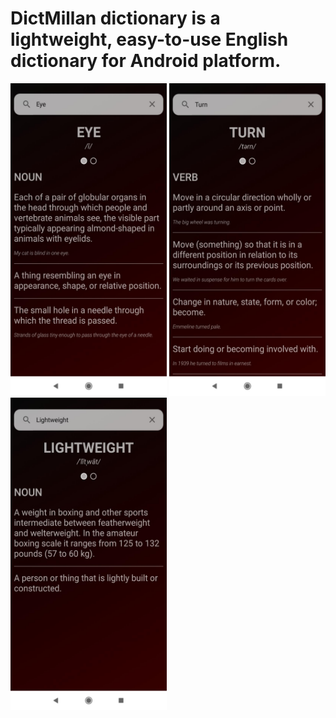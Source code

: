 # DictMillan dictionary is a lightweight, easy-to-use English dictionary for Android platform.

<p float="left">
  <img src="images/ss1.jpeg" width="250" height="500"/>
  <img src="images/ss2.jpeg" width="250" height="500"/>
  <img src="images/ss3.jpeg" width="250" height="500"/>
</p>
